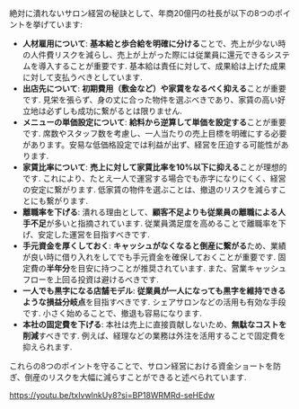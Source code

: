 絶対に潰れないサロン経営の秘訣として、年商20億円の社長が以下の8つのポイントを挙げています:

- **人材雇用について**: **基本給と歩合給を明確に分ける**ことで、売上が少ない時の人件費リスクを減らし、売上が上がった際には従業員に還元できるシステムを導入することが重要です. 基本給は責任に対して、成果給は上げた成果に対して支払うべきとしています.
- **出店先について**: **初期費用（敷金など）や家賃をなるべく抑える**ことが重要です. 見栄を張らず、身の丈に合った物件を選ぶべきであり、家賃の高い好立地は必ずしも成功に繋がるとは限りません.
- **メニューの単価設定について**: **給料から逆算して単価を設定する**ことが重要です. 席数やスタッフ数を考慮し、一人当たりの売上目標を明確にする必要があります。安易な低価格設定では利益が出ず、経営を圧迫する可能性があります.
- **家賃比率について**: **売上に対して家賃比率を10%以下に抑える**ことが理想的です. これにより、たとえ一人で運営する場合でも赤字になりにくく、経営の安定に繋がります. 低家賃の物件を選ぶことは、撤退のリスクを減らすことにも繋がります.
- **離職率を下げる**: 潰れる理由として、**顧客不足よりも従業員の離職による人手不足**が多いと指摘されています. 従業員満足度を高めることで離職率を下げ、安定した運営を目指すべきです.
- **手元資金を厚くしておく**: **キャッシュがなくなると倒産に繋がる**ため、業績が良い時に借り入れをしてでも手元資金を確保しておくことが重要です. 固定費の**半年分**を目安に持つことが推奨されています. また、営業キャッシュフローを上回る投資は避けるべきです.
- **一人でも黒字になる店舗モデル**: **従業員が一人になっても黒字を維持できるような損益分岐点**を目指すべきです. シェアサロンなどの活用も有効な手段です. 小さく始めることで、撤退も容易になります.
- **本社の固定費を下げる**: 本社は売上に直接貢献しないため、**無駄なコストを削減**すべきです. 例えば、経理などの業務は外注を活用することで固定費を抑えられます.

これらの8つのポイントを守ることで、サロン経営における資金ショートを防ぎ、倒産のリスクを大幅に減らすことができると述べられています.

https://youtu.be/txIvwlnkUy8?si=BP18WRMRd-seHEdw